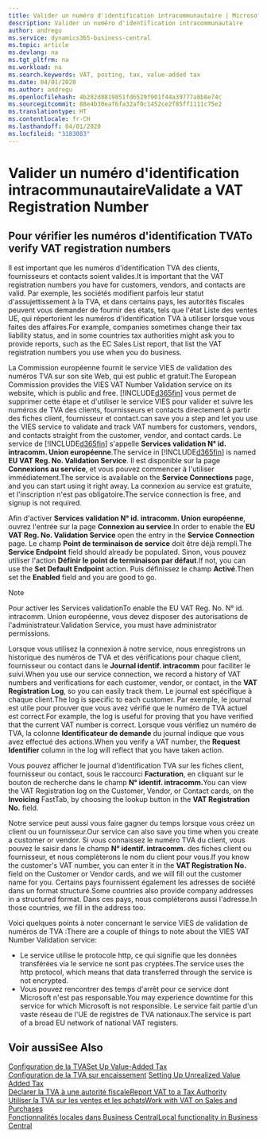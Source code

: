 ```yaml
---
title: Valider un numéro d'identification intracommunautaire | Microsoft Docs
description: Valider un numéro d'identification intracommunautaire
author: andregu
ms.service: dynamics365-business-central
ms.topic: article
ms.devlang: na
ms.tgt_pltfrm: na
ms.workload: na
ms.search.keywords: VAT, posting, tax, value-added tax
ms.date: 04/01/2020
ms.author: andregu
ms.openlocfilehash: 4b282d8819851fd6529f901f44a39777a8b8e74c
ms.sourcegitcommit: 88e4b30eaf6fa32af0c1452ce2f85ff1111c75e2
ms.translationtype: HT
ms.contentlocale: fr-CH
ms.lasthandoff: 04/01/2020
ms.locfileid: "3183083"
---
```

# <a name="validate-a-vat-registration-number"></a><span data-ttu-id="8e39f-103">Valider un numéro d'identification intracommunautaire</span><span class="sxs-lookup"><span data-stu-id="8e39f-103">Validate a VAT Registration Number</span></span>

## <a name="to-verify-vat-registration-numbers"></a><span data-ttu-id="8e39f-104">Pour vérifier les numéros d'identification TVA</span><span class="sxs-lookup"><span data-stu-id="8e39f-104">To verify VAT registration numbers</span></span>
<span data-ttu-id="8e39f-105">Il est important que les numéros d'identification TVA des clients, fournisseurs et contacts soient valides.</span><span class="sxs-lookup"><span data-stu-id="8e39f-105">It is important that the VAT registration numbers you have for customers, vendors, and contacts are valid.</span></span> <span data-ttu-id="8e39f-106">Par exemple, les sociétés modifient parfois leur statut d'assujettissement à la TVA, et dans certains pays, les autorités fiscales peuvent vous demander de fournir des états, tels que l'état Liste des ventes UE, qui répertorient les numéros d'identification TVA à utiliser lorsque vous faites des affaires.</span><span class="sxs-lookup"><span data-stu-id="8e39f-106">For example, companies sometimes change their tax liability status, and in some countries tax authorities might ask you to provide reports, such as the EC Sales List report, that list the VAT registration numbers you use when you do business.</span></span>

<span data-ttu-id="8e39f-107">La Commission européenne fournit le service VIES de validation des numéros TVA sur son site Web, qui est public et gratuit.</span><span class="sxs-lookup"><span data-stu-id="8e39f-107">The European Commission provides the VIES VAT Number Validation service on its website, which is public and free.</span></span> [!INCLUDE[d365fin](includes/d365fin_md.md)] <span data-ttu-id="8e39f-108">vous permet de supprimer cette étape et d'utiliser le service VIES pour valider et suivre les numéros de TVA des clients, fournisseurs et contacts directement à partir des fiches client, fournisseur et contact.</span><span class="sxs-lookup"><span data-stu-id="8e39f-108">can save you a step and let you use the VIES service to validate and track VAT numbers for customers, vendors, and contacts straight from the customer, vendor, and contact cards.</span></span> <span data-ttu-id="8e39f-109">Le service de [!INCLUDE[d365fin](includes/d365fin_md.md)] s'appelle **Services validation N° id. intracomm. Union européenne**.</span><span class="sxs-lookup"><span data-stu-id="8e39f-109">The service in [!INCLUDE[d365fin](includes/d365fin_md.md)] is named **EU VAT Reg. No. Validation Service**.</span></span> <span data-ttu-id="8e39f-110">Il est disponible sur la page **Connexions au service**, et vous pouvez commencer à l'utiliser immédiatement.</span><span class="sxs-lookup"><span data-stu-id="8e39f-110">The service is available on the **Service Connections** page, and you can start using it right away.</span></span> <span data-ttu-id="8e39f-111">La connexion au service est gratuite, et l'inscription n'est pas obligatoire.</span><span class="sxs-lookup"><span data-stu-id="8e39f-111">The service connection is free, and signup is not required.</span></span>

<span data-ttu-id="8e39f-112">Afin d'activer **Services validation N° id. intracomm. Union européenne**, ouvrez l'entrée sur la page **Connexion au service**.</span><span class="sxs-lookup"><span data-stu-id="8e39f-112">In order to enable the **EU VAT Reg. No. Validation Service** open the entry in the **Service Connection** page.</span></span> <span data-ttu-id="8e39f-113">Le champ **Point de terminaison de service** doit être déjà rempli.</span><span class="sxs-lookup"><span data-stu-id="8e39f-113">The **Service Endpoint** field should already be populated.</span></span> <span data-ttu-id="8e39f-114">Sinon, vous pouvez utiliser l'action **Définir le point de terminaison par défaut**.</span><span class="sxs-lookup"><span data-stu-id="8e39f-114">If not, you can use the **Set Default Endpoint** action.</span></span> <span data-ttu-id="8e39f-115">Puis définissez le champ **Activé**.</span><span class="sxs-lookup"><span data-stu-id="8e39f-115">Then set the **Enabled** field and you are good to go.</span></span>

> [!Note]
> <span data-ttu-id="8e39f-116">Pour activer les Services validation</span><span class="sxs-lookup"><span data-stu-id="8e39f-116">To enable the EU VAT Reg. No.</span></span> <span data-ttu-id="8e39f-117">N° id. intracomm. Union européenne, vous devez disposer des autorisations de l'administrateur.</span><span class="sxs-lookup"><span data-stu-id="8e39f-117">Validation Service, you must have administrator permissions.</span></span>

<span data-ttu-id="8e39f-118">Lorsque vous utilisez la connexion à notre service, nous enregistrons un historique des numéros de TVA et des vérifications pour chaque client, fournisseur ou contact dans le **Journal identif. intracomm** pour faciliter le suivi.</span><span class="sxs-lookup"><span data-stu-id="8e39f-118">When you use our service connection, we record a history of VAT numbers and verifications for each customer, vendor, or contact, in the **VAT Registration Log**, so you can easily track them.</span></span> <span data-ttu-id="8e39f-119">Le journal est spécifique à chaque client.</span><span class="sxs-lookup"><span data-stu-id="8e39f-119">The log is specific to each customer.</span></span> <span data-ttu-id="8e39f-120">Par exemple, le journal est utile pour prouver que vous avez vérifié que le numéro de TVA actuel est correct.</span><span class="sxs-lookup"><span data-stu-id="8e39f-120">For example, the log is useful for proving that you have verified that the current VAT number is correct.</span></span> <span data-ttu-id="8e39f-121">Lorsque vous vérifiez un numéro de TVA, la colonne **Identificateur de demande** du journal indique que vous avez effectué des actions.</span><span class="sxs-lookup"><span data-stu-id="8e39f-121">When you verify a VAT number, the **Request Identifier** column in the log will reflect that you have taken action.</span></span>

<span data-ttu-id="8e39f-122">Vous pouvez afficher le journal d'identification TVA sur les fiches client, fournisseur ou contact, sous le raccourci **Facturation**, en cliquant sur le bouton de recherche dans le champ **N° identif. intracomm.**</span><span class="sxs-lookup"><span data-stu-id="8e39f-122">You can view the VAT Registration log on the Customer, Vendor, or Contact cards, on the **Invoicing** FastTab, by choosing the lookup button in the **VAT Registration No.** field.</span></span>  

<span data-ttu-id="8e39f-123">Notre service peut aussi vous faire gagner du temps lorsque vous créez un client ou un fournisseur.</span><span class="sxs-lookup"><span data-stu-id="8e39f-123">Our service can also save you time when you create a customer or vendor.</span></span> <span data-ttu-id="8e39f-124">Si vous connaissez le numéro TVA du client, vous pouvez le saisir dans le champ **N° identif. intracomm.** des fiches client ou fournisseur, et nous complèterons le nom du client pour vous.</span><span class="sxs-lookup"><span data-stu-id="8e39f-124">If you know the customer's VAT number, you can enter it in the **VAT Registration No.** field on the Customer or Vendor cards, and we will fill out the customer name for you.</span></span> <span data-ttu-id="8e39f-125">Certains pays fournissent également les adresses de société dans un format structuré.</span><span class="sxs-lookup"><span data-stu-id="8e39f-125">Some countries also provide company addresses in a structured format.</span></span> <span data-ttu-id="8e39f-126">Dans ces pays, nous compléterons aussi l'adresse.</span><span class="sxs-lookup"><span data-stu-id="8e39f-126">In those countries, we fill in the address too.</span></span>  

<span data-ttu-id="8e39f-127">Voici quelques points à noter concernant le service VIES de validation de numéros de TVA :</span><span class="sxs-lookup"><span data-stu-id="8e39f-127">There are a couple of things to note about the VIES VAT Number Validation service:</span></span>

* <span data-ttu-id="8e39f-128">Le service utilise le protocole http, ce qui signifie que les données transférées via le service ne sont pas cryptées.</span><span class="sxs-lookup"><span data-stu-id="8e39f-128">The service uses the http protocol, which means that data transferred through the service is not encrypted.</span></span>  
* <span data-ttu-id="8e39f-129">Vous pouvez rencontrer des temps d'arrêt pour ce service dont Microsoft n'est pas responsable.</span><span class="sxs-lookup"><span data-stu-id="8e39f-129">You may experience downtime for this service for which Microsoft is not responsible.</span></span> <span data-ttu-id="8e39f-130">Le service fait partie d'un vaste réseau de l'UE de registres de TVA nationaux.</span><span class="sxs-lookup"><span data-stu-id="8e39f-130">The service is part of a broad EU network of national VAT registers.</span></span>

## <a name="see-also"></a><span data-ttu-id="8e39f-131">Voir aussi</span><span class="sxs-lookup"><span data-stu-id="8e39f-131">See Also</span></span>  
[<span data-ttu-id="8e39f-132">Configuration de la TVA</span><span class="sxs-lookup"><span data-stu-id="8e39f-132">Set Up Value-Added Tax</span></span>](finance-setup-vat.md)  
<span data-ttu-id="8e39f-133">[Configuration de la TVA sur encaissement](finance-setup-unrealized-vat.md)    </span><span class="sxs-lookup"><span data-stu-id="8e39f-133">[Setting Up Unrealized Value Added Tax](finance-setup-unrealized-vat.md)    </span></span>  
[<span data-ttu-id="8e39f-134">Déclarer la TVA à une autorité fiscale</span><span class="sxs-lookup"><span data-stu-id="8e39f-134">Report VAT to a Tax Authority</span></span>](finance-how-report-vat.md)  
[<span data-ttu-id="8e39f-135">Utiliser la TVA sur les ventes et les achats</span><span class="sxs-lookup"><span data-stu-id="8e39f-135">Work with VAT on Sales and Purchases</span></span>](finance-work-with-vat.md)  
[<span data-ttu-id="8e39f-136">Fonctionnalités locales dans Business Central</span><span class="sxs-lookup"><span data-stu-id="8e39f-136">Local functionality in Business Central</span></span>](about-localization.md)
